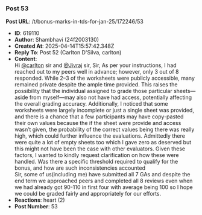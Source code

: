 ### Post 53
**Post URL**: /t/bonus-marks-in-tds-for-jan-25/172246/53
- **ID**: 619110
- **Author**: Shambhavi  (24f2003130)
- **Created At**: 2025-04-14T15:57:42.348Z
- **Reply To**: Post 52 (Carlton D'Silva, carlton)
- **Content**:  
  Hi <a class="mention" href="/u/carlton">@carlton</a> sir and <a class="mention" href="/u/jivraj">@Jivraj</a> sir,
Sir, As per your instructions, I had reached out to my peers well in advance; however, only 3 out of 8 responded. While 2–3 of the worksheets were publicly accessible, many remained private despite the ample time provided. This raises the possibility that the individual assigned to grade those particular sheets—aside from myself—may also not have had access, potentially affecting the overall grading accuracy.
Additionally, I noticed that some worksheets were largely incomplete or just a single sheet was provided, and there is a chance that a few participants may have copy-pasted their own values because the if the sheet were provide and access wasn’t given, the probability of the correct values being there was really high, which could further influence the evaluations. Admittedly there were quite a lot of empty sheets too which I gave zero as deserved but this might not have been the case with other evaluators.
Given these factors, I wanted to kindly request clarification on how these were handled. Was there a specific threshold required to qualify for the bonus, and how are such inconsistencies accounted<br>
Sir, some of us(including me) have submitted all 7 GAs and despite the end term we approached peers and completed all 8 reviews even when we had already got 90-110 in first four with average being 100 so I hope we could be graded fairly and appropriately for our efforts.
- **Reactions**: heart (2)
- **Post Number**: 53

